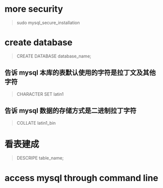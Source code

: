 # more security
> sudo mysql_secure_installation

# create database
> CREATE DATABASE database_name;

## 告诉 mysql 本库的表默认使用的字符是拉丁文及其他字符
> CHARACTER SET latin1

## 告诉 mysql 数据的存储方式是二进制拉丁字符
> COLLATE latin1_bin

# 看表建成
> DESCRIPE table_name;

# access mysql through command line

